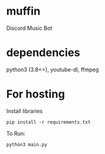 # muffin
Discord Music Bot

# dependencies
python3 (3.8<=), youtube-dl, ffmpeg

# For hosting
Install libraries

`pip install -r requirements.txt`

To Run:

`python3 main.py`

